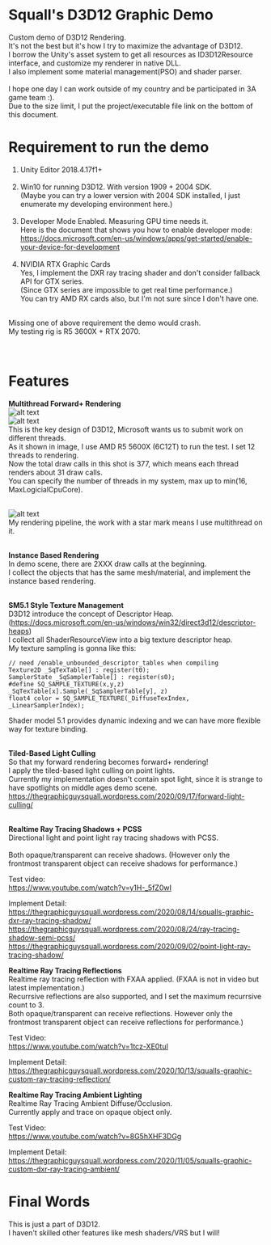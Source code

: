 # Squall's D3D12 Graphic Demo
Custom demo of D3D12 Rendering. <br>
It's not the best but it's how I try to maximize the advantage of D3D12. <br>
I borrow the Unity's asset system to get all resources as ID3D12Resource interface, and customize my renderer in native DLL. <br>
I also implement some material management(PSO) and shader parser. <br><br>
I hope one day I can work outside of my country and be participated in 3A game team :). <br>
Due to the size limit, I put the project/executable file link on the bottom of this document. <br>

# Requirement to run the demo
1. Unity Editor 2018.4.17f1+ <br><br>
2. Win10 for running D3D12. With version 1909 + 2004 SDK. <br>
(Maybe you can try a lower version with 2004 SDK installed, I just enumerate my developing environment here.) <br><br>
3. Developer Mode Enabled. Measuring GPU time needs it. <br>
Here is the document that shows you how to enable developer mode: <br>
https://docs.microsoft.com/en-us/windows/apps/get-started/enable-your-device-for-development <br><br>
4. NVIDIA RTX Graphic Cards <br>
Yes, I implement the DXR ray tracing shader and don't consider fallback API for GTX series. <br>
(Since GTX series are impossible to get real time performance.) <br>
You can try AMD RX cards also, but I'm not sure since I don't have one. <br><br>

Missing one of above requirement the demo would crash. <br>
My testing rig is R5 3600X + RTX 2070. <br>
<br><br>

# Features
**Multithread Forward+ Rendering** <br>
![alt text](https://i.imgur.com/yFHJejE.jpg) <br>
![alt text](https://i.imgur.com/xOmMTow.jpg) <br>
This is the key design of D3D12, Microsoft wants us to submit work on different threads. <br>
As it shown in image, I use AMD R5 5600X (6C12T) to run the test. I set 12 threads to rendering. <br>
Now the total draw calls in this shot is 377, which means each thread renders about 31 draw calls. <br>
You can specify the number of threads in my system, max up to min(16, MaxLogicialCpuCore). <br><br>

![alt text](https://i.imgur.com/eWkUayG.png) <br>
My rendering pipeline, the work with a star mark means I use multithread on it. <br><br>

**Instance Based Rendering** <br>
In demo scene, there are 2XXX draw calls at the beginning. <br>
I collect the objects that has the same mesh/material, and implement the instance based rendering. <br><br>

**SM5.1 Style Texture Management** <br>
D3D12 introduce the concept of Descriptor Heap. (https://docs.microsoft.com/en-us/windows/win32/direct3d12/descriptor-heaps) <br>
I collect all ShaderResourceView into a big texture descriptor heap. <br>
My texture sampling is gonna like this: <br>
```
// need /enable_unbounded_descriptor_tables when compiling
Texture2D _SqTexTable[] : register(t0);
SamplerState _SqSamplerTable[] : register(s0);
#define SQ_SAMPLE_TEXTURE(x,y,z) _SqTexTable[x].Sample(_SqSamplerTable[y], z)
float4 color = SQ_SAMPLE_TEXTURE(_DiffuseTexIndex, _LinearSamplerIndex);
```
Shader model 5.1 provides dynamic indexing and we can have more flexible way for texture binding. <br><br>

**Tiled-Based Light Culling** <br>
So that my forward rendering becomes forward+ rendering! <br>
I apply the tiled-based light culling on point lights. <br>
Currently my implementation doesn't contain spot light, since it is strange to have spotlights on middle ages demo scene. <br>
https://thegraphicguysquall.wordpress.com/2020/09/17/forward-light-culling/ <br><br>

**Realtime Ray Tracing Shadows + PCSS** <br>
Directional light and point light ray tracing shadows with PCSS. <br><br>
Both opaque/transparent can receive shadows. (However only the frontmost transparent object can receive shadows for performance.) <br> 

Test video: <br>
https://www.youtube.com/watch?v=y1H-_5fZ0wI <br>

Implement Detail: <br>
https://thegraphicguysquall.wordpress.com/2020/08/14/squalls-graphic-dxr-ray-tracing-shadow/ <br>
https://thegraphicguysquall.wordpress.com/2020/08/24/ray-tracing-shadow-semi-pcss/ <br>
https://thegraphicguysquall.wordpress.com/2020/09/02/point-light-ray-tracing-shadow/ <br>

**Realtime Ray Tracing Reflections** <br>
Realtime ray tracing reflection with FXAA applied. (FXAA is not in video but latest implementation.) <br>
Recurrsive reflections are also supported, and I set the maximum recurrsive count to 3. <br>
Both opaque/transparent can receive reflections. However only the frontmost transparent object can receive reflections for performance.) <br>

Test Video: <br>
https://www.youtube.com/watch?v=1tcz-XE0tuI <br>

Implement Detail: <br>
https://thegraphicguysquall.wordpress.com/2020/10/13/squalls-graphic-custom-ray-tracing-reflection/ <br>

**Realtime Ray Tracing Ambient Lighting** <br>
Realtime Ray Tracing Ambient Diffuse/Occlusion. <br>
Currently apply and trace on opaque object only. <br>

Test Video: <br>
https://www.youtube.com/watch?v=8G5hXHF3DGg <br>

Implement Detail: <br>
https://thegraphicguysquall.wordpress.com/2020/11/05/squalls-graphic-custom-dxr-ray-tracing-ambient/ <br>

# Final Words
This is just a part of D3D12. <br>
I haven't skilled other features like mesh shaders/VRS but I will! <br>
